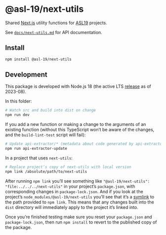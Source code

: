 # @asl-19/next-utils

Shared [Next.js](https://nextjs.org) utility functions for [ASL19](https://asl19.org/) projects.

See [`docs/next-utils.md`](./docs/next-utils.md) for API documentation.

## Install

```sh
npm install @asl-19/next-utils
```

## Development

This package is developed with Node.js 18 (the active LTS [release](https://nodejs.org/en/about/releases/) as of 2023-08).

In this folder:

```sh
# Watch src and build into dist on change
npm run dev
```

If you add a new function or making a change to the arguments of an existing function (without this TypeScript won’t be aware of the changes, and the `build-lint-test` script will fail):

```sh
# Update api-extractor/* (metadata about code generated by api-extractor), docs/* (Markdown documentation generated by api-documenter using api-extractor metadata) and types/next-utils.d.ts (types generated by api-extractor)
npm run api-extractor-update
```

In a project that uses `next-utils`:

```sh
# Replace project‘s copy of next-utils with local version
npm link /absolute/path/to/next-utils
```

After running `npm link` you’ll see something like `"@asl-19/next-utils": "file:../../../next-utils"` in your project’s `package.json`, with corresponding changes in `package-lock.json`. And if you look at the project’s `node_modules/@asl-19/next-utils` you’ll see that it’s a [symlink](https://en.wikipedia.org/wiki/Symbolic_link) to the path provided to `npm link`. This means that any changes built into the `dist` directory will immediately apply to the project it’s linked into.

Once you’re finished testing make sure you reset your `package.json` and `package-lock.json`, then run `npm install` to revert to the published copy of the package.
